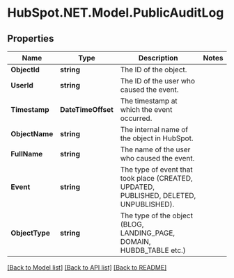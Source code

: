# HubSpot.NET.Model.PublicAuditLog

## Properties

Name | Type | Description | Notes
------------ | ------------- | ------------- | -------------
**ObjectId** | **string** | The ID of the object. | 
**UserId** | **string** | The ID of the user who caused the event. | 
**Timestamp** | **DateTimeOffset** | The timestamp at which the event occurred. | 
**ObjectName** | **string** | The internal name of the object in HubSpot. | 
**FullName** | **string** | The name of the user who caused the event. | 
**Event** | **string** | The type of event that took place (CREATED, UPDATED, PUBLISHED, DELETED, UNPUBLISHED). | 
**ObjectType** | **string** | The type of the object (BLOG, LANDING_PAGE, DOMAIN, HUBDB_TABLE etc.) | 

[[Back to Model list]](../README.md#documentation-for-models) [[Back to API list]](../README.md#documentation-for-api-endpoints) [[Back to README]](../README.md)

